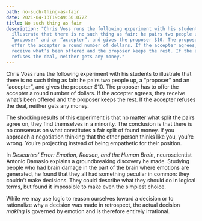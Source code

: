 ```yaml
---
path: no-such-thing-as-fair
date: 2021-04-13T19:49:50.072Z
title: No such thing as fair
description: "Chris Voss runs the following experiment with his students to
  illustrate that there is no such thing as fair: he pairs two people up, a
  “proposer” and an “accepter”, and gives the proposer $10. The proposer has to
  offer the accepter a round number of dollars. If the accepter agrees, they
  receive what’s been offered and the proposer keeps the rest. If the accepter
  refuses the deal, neither gets any money."
---
```

Chris Voss runs the following experiment with his students to illustrate that there is no such thing as fair: he pairs two people up, a “proposer” and an “accepter”, and gives the proposer $10. The proposer has to offer the accepter a round number of dollars. If the accepter agrees, they receive what’s been offered and the proposer keeps the rest. If the accepter refuses the deal, neither gets any money.

The shocking results of this experiment is that no matter what split the pairs agree on, they find themselves in a minority. The conclusion is that there is no consensus on what constitutes a fair split of found money. If you approach a negotiation thinking that the other person thinks like you, you’re wrong. You’re projecting instead of being empathetic for their position.

In *Descartes’ Error: Emotion, Reason, and the Human Brain*, neuroscientist Antonio Damasio explains a groundbreaking discovery he made. Studying people who had brain damage in the part of the brain where emotions are generated, he found that they all had something peculiar in common: they couldn’t make decisions. They could describe what they should do in logical terms, but found it impossible to make even the simplest choice.

While we may use logic to reason ourselves toward a decision or to rationalize why a decision was made in retrospect, the actual decision *making* is governed by emotion and is therefore entirely irrational.
